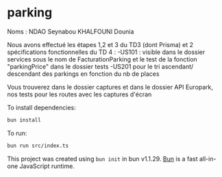 # parking

Noms : 
NDAO Seynabou 
KHALFOUNI Dounia


Nous avons effectué les étapes 1,2 et 3 du TD3 (dont Prisma)  et 2 spécifications fonctionnelles du TD 4 : 
-US101 : visible dans le dossier services sous le nom de FacturationParking et le test de la fonction "parkingPrice" dans le dossier tests 
-US201 pour le tri ascendant/ descendant des parkings en fonction du nb de places 



Vous trouverez dans le dossier captures et dans le dossier API Europark, nos tests  pour les routes avec les captures d'écran 




To install dependencies:

```bash
bun install
```


To run:

```bash
bun run src/index.ts
```

This project was created using `bun init` in bun v1.1.29. [Bun](https://bun.sh) is a fast all-in-one JavaScript runtime.

